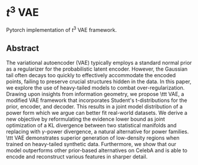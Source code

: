 # $t^3$ VAE

Pytorch implementation of $t^3$ VAE framework.

## Abstract

The variational autoencoder (VAE) typically employs a standard normal prior as a regularizer for the probabilistic latent encoder. However, the Gaussian tail often decays too quickly to effectively accommodate the encoded points, failing to preserve crucial structures hidden in the data. In this paper, we explore the use of heavy-tailed models to combat over-regularization. Drawing upon insights from information geometry, we propose \ttt VAE, a modified VAE framework that incorporates Student's t-distributions for the prior, encoder, and decoder. This results in a joint model distribution of a power form which we argue can better fit real-world datasets. We derive a new objective by reformulating the evidence lower bound as joint optimization of a KL divergence between two statistical manifolds and replacing with $\gamma$-power divergence, a natural alternative for power families. \ttt VAE demonstrates superior generation of low-density regions when trained on heavy-tailed synthetic data. Furthermore, we show that our model outperforms other prior-based alternatives on CelebA and is able to encode and reconstruct various features in sharper detail.